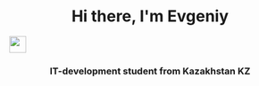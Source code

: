 <h1 align="center">Hi there, I'm Evgeniy</h1>
<img src="https://github.com/blackcater/blackcater/raw/main/images/Hi.gif" height="30px"></img>
<h3 align="center">IT-development student from Kazakhstan KZ</h3>
